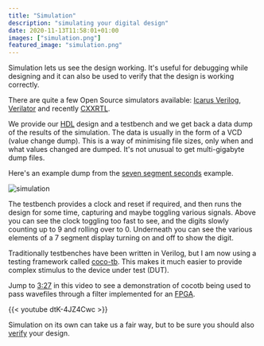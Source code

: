 ```yaml
---
title: "Simulation"
description: "simulating your digital design"
date: 2020-11-13T11:58:01+01:00
images: ["simulation.png"]
featured_image: "simulation.png"
---
```


Simulation lets us see the design working. It's useful for debugging while designing and it can also be used to verify that the design is working correctly.

There are quite a few Open Source simulators available: [Icarus Verilog](http://iverilog.icarus.com/), [Verilator](https://www.veripool.org/wiki/verilator) and recently [CXXRTL](https://tomverbeure.github.io/2020/08/08/CXXRTL-the-New-Yosys-Simulation-Backend.html).

We provide our [HDL](/terminology/hdl) design and a testbench and we get back a data dump of the results of the simulation.
The data is usually in the form of a VCD (value change dump). This is a way of minimising file sizes, only when and what values changed are dumped. It's not unusual to get multi-gigabyte dump files.

Here's an example dump from the [seven segment seconds](https://github.com/mattvenn/seven-segment-seconds) example.

![simulation](/simulation.png)

The testbench provides a clock and reset if required, and then runs the design for some time, capturing and maybe toggling various signals.
Above you can see the clock toggling too fast to see, and the digits slowly counting up to 9 and rolling over to 0. Underneath you can see the various elements of a 7 segment
display turning on and off to show the digit.

Traditionally testbenches have been written in Verilog, but I am now using a testing framework called [coco-tb](https://docs.cocotb.org/en/stable/). 
This makes it much easier to provide complex stimulus to the device under test (DUT).

Jump to [3:27](https://www.youtube.com/watch?v=dtK-4JZ4Cwc&t=207s) in this video to see a demonstration of cocotb being used to pass wavefiles through a filter implemented for an [FPGA](/terminology/fpga).

{{< youtube dtK-4JZ4Cwc >}}

Simulation on its own can take us a fair way, but to be sure you should also [verify](/terminology/verification) your design.

